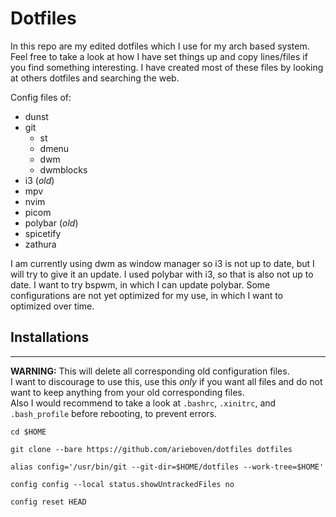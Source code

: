 # Dotfiles

In this repo are my edited dotfiles which I use for my arch based system.\
Feel free to take a look at how I have set things up and copy lines/files if you find something interesting. I have created most of these files by looking at others dotfiles and searching the web.


Config files of:
- dunst
- git
  - st
  - dmenu
  - dwm
  - dwmblocks
- i3 (*old*)
- mpv
- nvim
- picom
- polybar (*old*)
- spicetify
- zathura


I am currently using dwm as window manager so i3 is not up to date, but I will try to give it an update. I used polybar with i3, so that is also not up to date. I want to try bspwm, in which I can update polybar. Some configurations are not yet optimized for my use, in which I want to optimized over time.


## Installations
---
**WARNING:** This will delete all corresponding old configuration files.\
I want to discourage to use this, use this *only* if you want all files and do not want to keep anything from your old corresponding files.\
Also I would recommend to take a look at `.bashrc`, `.xinitrc`, and `.bash_profile` before rebooting, to prevent errors.

    cd $HOME

    git clone --bare https://github.com/arieboven/dotfiles dotfiles

    alias config='/usr/bin/git --git-dir=$HOME/dotfiles --work-tree=$HOME'

    config config --local status.showUntrackedFiles no

    config reset HEAD

